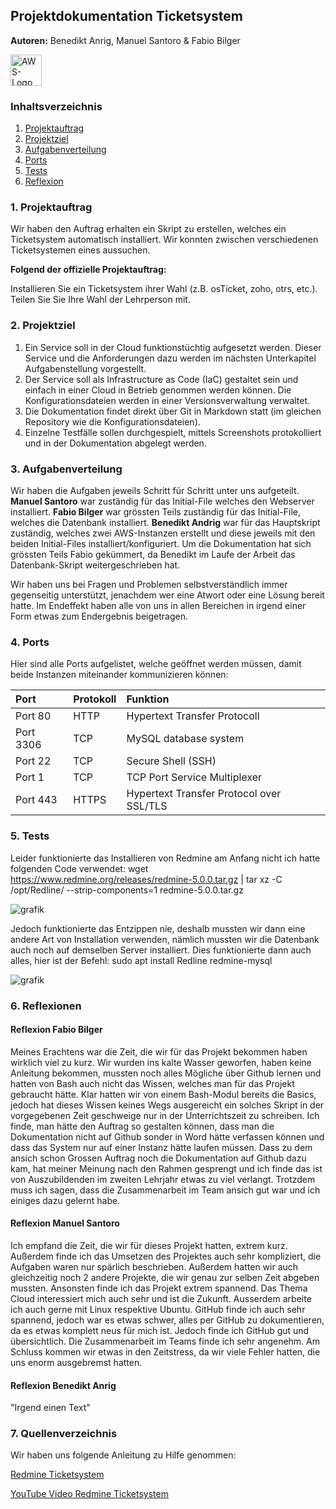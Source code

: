 ## Projektdokumentation Ticketsystem
**Autoren:** Benedikt Anrig, Manuel Santoro & Fabio Bilger

<img alt="AWS-Logo" src="https://user-images.githubusercontent.com/73245336/209247010-14a3b368-32fa-40ee-bd46-9c6322aff8a0.png" style="height:50px"></img>


### Inhaltsverzeichnis
1. [Projektauftrag](#projektauftrag)
2. [Projektziel](#projektziel)
3. [Aufgabenverteilung](#aufgabenverteilung)
4. [Ports](#ports)
5. [Tests](#tests)
6. [Reflexion](#reflexion)
 

<a name="projektauftrag"></a>
### 1. Projektauftrag
Wir haben den Auftrag erhalten ein Skript zu erstellen, welches ein Ticketsystem automatisch installiert. Wir konnten zwischen verschiedenen Ticketsystemen eines aussuchen. 

**Folgend der offizielle Projektauftrag:**

Installieren Sie ein Ticketsystem ihrer Wahl (z.B. osTicket, zoho, otrs, etc.). Teilen Sie Sie Ihre Wahl der Lehrperson mit.

<a name="projektziel"></a>
### 2. Projektziel

1.	Ein Service soll in der Cloud funktionstüchtig aufgesetzt werden. Dieser Service und die Anforderungen dazu werden im nächsten Unterkapitel Aufgabenstellung 
   vorgestellt.
3.	Der Service soll als Infrastructure as Code (IaC) gestaltet sein und einfach in einer Cloud in Betrieb genommen werden können. Die Konfigurationsdateien werden in      einer Versionsverwaltung verwaltet.
4.	Die Dokumentation findet direkt über Git in Markdown statt (im gleichen Repository wie die Konfigurationsdateien).
5.	Einzelne Testfälle sollen durchgespielt, mittels Screenshots protokolliert und in der Dokumentation abgelegt werden.


<a name="aufgabenverteilung"></a>
### 3. Aufgabenverteilung

Wir haben die Aufgaben jeweils Schritt für Schritt unter uns aufgeteilt.
**Manuel Santoro** war zuständig für das Initial-File welches den Webserver installiert.
**Fabio Bilger** war grössten Teils zuständig für das Initial-File, welches die Datenbank installiert.
**Benedikt Andrig** war für das Hauptskript zuständig, welches zwei AWS-Instanzen erstellt und diese jeweils mit den beiden Initial-Files installiert/konfiguriert.
Um die Dokumentation hat sich grössten Teils Fabio gekümmert, da Benedikt im Laufe der Arbeit das Datenbank-Skript weitergeschrieben hat.

Wir haben uns bei Fragen und Problemen selbstverständlich immer gegenseitig unterstützt, jenachdem wer eine Atwort oder eine Lösung bereit hatte.
Im Endeffekt haben alle von uns in allen Bereichen in irgend einer Form etwas zum Endergebnis beigetragen.

<a name="ports"></a>
### 4. Ports
Hier sind alle Ports aufgelistet, welche geöffnet werden müssen, damit beide Instanzen miteinander kommunizieren können:

| Port         | Protokoll      | Funktion                        |
| :---         | :---           | :---                            |
| Port 80      | HTTP           | Hypertext Transfer Protocoll    |
| Port 3306    | TCP            | MySQL database system           |
| Port 22      | TCP            | Secure Shell (SSH)              |
| Port 1       | TCP            | TCP Port Service Multiplexer    |
| Port 443     | HTTPS          | Hypertext Transfer Protocol over SSL/TLS |

<a name="tests"></a>
### 5. Tests
Leider funktionierte das Installieren von Redmine am Anfang nicht ich hatte folgenden Code verwendet:
wget https://www.redmine.org/releases/redmine-5.0.0.tar.gz | tar xz -C /opt/Redline/ --strip-components=1 redmine-5.0.0.tar.gz


![grafik](https://user-images.githubusercontent.com/114143132/209410073-940c46be-ff34-464c-ae74-d0cb88f08ea2.png)


Jedoch funktionierte das Entzippen nie, deshalb mussten wir dann eine andere Art von Installation verwenden, nämlich mussten wir die Datenbank auch noch auf demselben Server installiert. Dies funktionierte dann auch alles, hier ist der Befehl:
sudo apt install Redline redmine-mysql


![grafik](https://user-images.githubusercontent.com/114143132/209410234-430bac45-cc5b-47e0-a2a4-c5bd7ff6283a.png)


<a name="reflexion"></a>
### 6. Reflexionen

#### Reflexion Fabio Bilger
Meines Erachtens war die Zeit, die wir für das Projekt bekommen haben wirklich viel zu kurz. Wir wurden ins kalte Wasser geworfen, haben keine Anleitung bekommen, mussten noch alles Mögliche über Github lernen und hatten von Bash auch nicht das Wissen, welches man für das Projekt gebraucht hätte.
Klar hatten wir von einem Bash-Modul bereits die Basics, jedoch hat dieses Wissen keines Wegs ausgereicht ein solches Skript in der vorgegebenen Zeit geschweige nur in der Unterrichtszeit zu schreiben. 
Ich finde, man hätte den Auftrag so gestalten können, dass man die Dokumentation nicht auf Github sonder in Word hätte verfassen können und dass das System nur auf einer Instanz hätte laufen müssen. 
Dass zu dem ansich schon Grossen Auftrag noch die Dokumentation auf Github dazu kam, hat meiner Meinung nach den Rahmen gesprengt und ich finde das ist von Auszubildenden im zweiten Lehrjahr etwas zu viel verlangt.
Trotzdem muss ich sagen, dass die Zusammenarbeit im Team ansich gut war und ich einiges dazu gelernt habe.

#### Reflexion Manuel Santoro
Ich empfand die Zeit, die wir für dieses Projekt hatten, extrem kurz. Außerdem finde ich das Umsetzen des Projektes auch sehr kompliziert, die Aufgaben waren nur spärlich beschrieben. Außerdem hatten wir auch gleichzeitig noch 2 andere Projekte, die wir genau zur selben Zeit abgeben mussten. Ansonsten finde ich das Projekt extrem spannend. Das Thema Cloud interessiert mich auch sehr und ist die Zukunft. Ausserdem arbeite ich auch gerne mit Linux respektive Ubuntu. GitHub finde ich auch sehr spannend, jedoch war es etwas schwer, alles per GitHub zu dokumentieren, da es etwas komplett neus für mich ist. Jedoch finde ich GitHub gut und übersichtlich. Die Zusammenarbeit im Teams finde ich sehr angenehm. Am Schluss kommen wir etwas in den Zeitstress, da wir viele Fehler hatten, die uns enorm ausgebremst hatten.

#### Reflexion Benedikt Anrig
"Irgend einen Text"



### 7. Quellenverzeichnis
Wir haben uns folgende Anleitung zu Hilfe genommen:


<a href="https://www.veuhoff.net/redmine-ticketsystem-installation-und-konfiguration-fuer-linux-ubuntu-22-04/"> Redmine Ticketsystem </a>


<a href="https://www.youtube.com/watch?v=YWKNjB0OnNc"> YouTube Video Redmine Ticketsystem </a>
